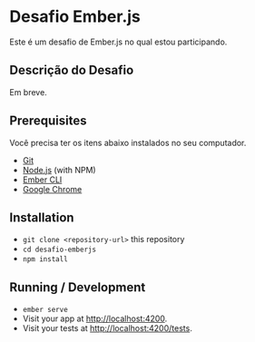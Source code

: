 # Desafio Ember.js

Este é um desafio de Ember.js no qual estou participando.

## Descrição do Desafio

Em breve.

## Prerequisites

Você precisa ter os itens abaixo instalados no seu computador.

* [Git](https://git-scm.com/)
* [Node.js](https://nodejs.org/) (with NPM)
* [Ember CLI](https://ember-cli.com/)
* [Google Chrome](https://google.com/chrome/)

## Installation

* `git clone <repository-url>` this repository
* `cd desafio-emberjs`
* `npm install`

## Running / Development

* `ember serve`
* Visit your app at [http://localhost:4200](http://localhost:4200).
* Visit your tests at [http://localhost:4200/tests](http://localhost:4200/tests).